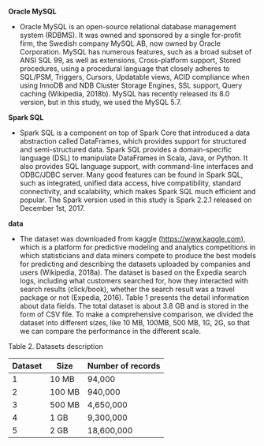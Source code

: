 
**Oracle MySQL**
- Oracle MySQL is an open-source relational database management system (RDBMS). It was owned and sponsored by a single for-profit firm, the Swedish company MySQL AB, now owned by Oracle Corporation. MySQL has numerous features, such as a broad subset of ANSI SQL 99, as well as extensions, Cross-platform support, Stored procedures, using a procedural language that closely adheres to SQL/PSM, Triggers, Cursors, Updatable views, ACID compliance when using InnoDB and NDB Cluster Storage Engines, SSL support, Query caching (Wikipedia, 2018b). MySQL has recently released its 8.0 version, but in this study, we used the MySQL 5.7.

**Spark SQL**
- Spark SQL is a component on top of Spark Core that introduced a data abstraction called DataFrames, which provides support for structured and semi-structured data. Spark SQL provides a domain-specific language (DSL) to manipulate DataFrames in Scala, Java, or Python. It also provides SQL language support, with command-line interfaces and ODBC/JDBC server. Many good features can be found in Spark SQL, such as integrated, unified data access, hive compatibility, standard connectivity, and scalability, which makes Spark SQL much efficient and popular. The Spark version used in this study is Spark 2.2.1 released on December 1st, 2017.

**data**
- The dataset was downloaded from kaggle (https://www.kaggle.com), which is a platform for predictive modeling and analytics competitions in which statisticians and data miners compete to produce the best models for predicting and describing the datasets uploaded by companies and users (Wikipedia, 2018a). The dataset is based on the Expedia search logs, including what customers searched for, how they interacted with search results (click/book), whether the search result was a travel package or not (Expedia, 2016). Table 1 presents the detail information about data fields. The total dataset is about 3.8 GB and is stored in the form of CSV file. To make a comprehensive comparison, we divided the dataset into different sizes, like 10 MB, 100MB, 500 MB, 1G, 2G, so that we can compare the performance in the different scale. 

Table 2. Datasets description

|Dataset | Size | Number of records|
| ----- | ----- | ----- |
|1 | 10 MB | 94,000 |
|2 | 100 MB | 940,000 |
|3 | 500 MB | 4,650,000 |
|4 |1 GB | 9,300,000 |
|5 | 2 GB | 18,600,000 |
